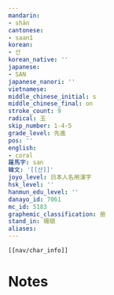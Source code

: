 ```yaml
---
mandarin:
- shān
cantonese:
- saan1
korean:
- 산
korean_native: ''
japanese:
- SAN
japanese_nanori: ''
vietnamese:
middle_chinese_initial: s
middle_chinese_final: ɑn
stroke_count: 9
radical: 玉
skip_number: 1-4-5
grade_level: 先進
pos: ''
english:
- coral
羅馬字: san
韓文: '[[산]]'
joyo_level: 日本人名用漢字
hsk_level: ''
hanmun_edu_level: ''
danayo_id: 7061
mc_id: 5183
graphemic_classification: 册
stand_in: 珊瑚
aliases:
---
```

```meta-bind-embed
[[nav/char_info]]
```

# Notes
